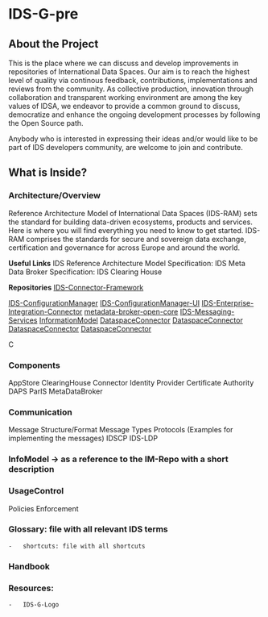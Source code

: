 # IDS-G-pre

## About the Project
This is the place where we can discuss and develop improvements in repositories of International Data Spaces. Our aim is to reach the highest level of quality via continous feedback, contributions, implementations and reviews from the community. As collective production, innovation through collaboration and transparent working environment are among the key values of IDSA, we endeavor to provide a common ground to discuss, democratize and enhance the ongoing development processes by following the Open Source path.

Anybody who is interested in expressing their ideas and/or would like to be part of IDS developers community, are welcome to join and contribute.

## What is Inside? 

### Architecture/Overview
Reference Architecture Model of International Data Spaces (IDS-RAM) sets the standard for building data-driven ecosystems, products and services. Here is where you will find everything you need to know to get started. IDS-RAM comprises the standards for secure and sovereign data exchange, certification and governance for across Europe and around the world. 

   **Useful Links**
   IDS Reference Architecture Model
   Specification: IDS Meta Data Broker
   Specification: IDS Clearing House

   **Repositories**
   [IDS-Connector-Framework](https://github.com/International-Data-Spaces-Association/IDS-Connector-Framework)
   
   
   [IDS-ConfigurationManager](https://github.com/International-Data-Spaces-Association/IDS-ConfigurationManager)
   [IDS-ConfigurationManager-UI](https://github.com/International-Data-Spaces-Association/IDS-ConfigurationManager-UI)
   [IDS-Enterprise-Integration-Connector](https://github.com/International-Data-Spaces-Association/IDS-Enterprise-Integration-Connector)
   [metadata-broker-open-core](https://github.com/International-Data-Spaces-Association/metadata-broker-open-core)
   [IDS-Messaging-Services](https://github.com/International-Data-Spaces-Association/IDS-Messaging-Services)
   [InformationModel](https://github.com/International-Data-Spaces-Association/InformationModel)
   [DataspaceConnector](https://github.com/International-Data-Spaces-Association/DataspaceConnector)
   [DataspaceConnector](https://github.com/International-Data-Spaces-Association/DataspaceConnector)
   [DataspaceConnector](https://github.com/International-Data-Spaces-Association/DataspaceConnector)
   [DataspaceConnector](https://github.com/International-Data-Spaces-Association/DataspaceConnector)
   
   C

### Components
   AppStore
   ClearingHouse
   Connector
   Identity Provider
      Certificate Authority
      DAPS
      ParIS
   MetaDataBroker
   
### Communication
Message Structure/Format
Message Types
Protocols (Examples for implementing the messages)
IDSCP
IDS-LDP

### InfoModel -> as a reference to the IM-Repo with a short description

### UsageControl
Policies
Enforcement

### Glossary: file with all relevant IDS terms
    -   shortcuts: file with all shortcuts

### Handbook

### Resources:
    -   IDS-G-Logo
